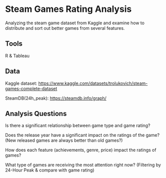 
# Steam Games Rating Analysis

Analyzing the steam game dataset from Kaggle and examine how to distribute and sort out better games from several features.

## Tools
R & Tableau

## Data

Kaggle dataset:
https://www.kaggle.com/datasets/trolukovich/steam-games-complete-dataset

SteamDB(24h_peak):
https://steamdb.info/graph/

## Analysis Questions

Is there a significant relationship between game type and game rating?

Does the release year have a significant impact on the ratings of the game? (New released games are always better than old games?)

How does each feature (achievements, genre, price) impact the ratings of games?

What type of games are receiving the most attention right now? (Filtering by 24-Hour Peak & compare with game rating)
